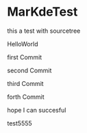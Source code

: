 # MarKdeTest
this a test with sourcetree


HelloWorld


first Commit

second Commit

third Commit

forth Commit

hope I can succesful


test5555